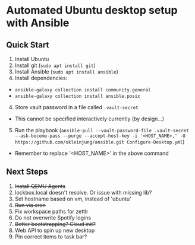 # Automated Ubuntu desktop setup with Ansible

## Quick Start

1. Install Ubuntu
2. Install git (`sudo apt install git`)
3. Install Ansible (`sudo apt install ansible`)
4. Install dependencies:
  - `ansible-galaxy collection install community.general`
  - `ansible-galaxy collection install ansible.posix`
4. Store vault password in a file called `.vault-secret`
  - This cannot be specified interactively currently (by design...)
5. Run the playbook (`ansible-pull --vault-password-file .vault-secret --ask-become-pass --purge --accept-host-key -i '<HOST_NAME>,' -U https://github.com/skleinjung/ansible.git Configure-Desktop.yml`)
  - Remember to replace '<HOST_NAME>' in the above command

## Next Steps

1. ~~Install QEMU Agents~~
2. lockbox.local doesn't resolve. Or issue with missing lib?
3. Set hostname based on vm, instead of 'ubuntu'
3. ~~Run via cron~~
4. Fix workspace paths for zettlr
5. Do not overwrite Spotify logins
6. ~~Better bootstrapping? Cloud init?~~
7. Web API to spin up new desktop
7. Pin correct items to task bar?
